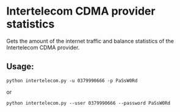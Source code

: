 Intertelecom CDMA provider statistics
=====================================

Gets the amount of the internet traffic and balance statistics
of the Intertelecom CDMA provider.

## Usage:

    python intertelecom.py -u 0379990666 -p PaSsW0Rd
    
or

    python intertelecom.py --user 0379990666 --password PaSsW0Rd
